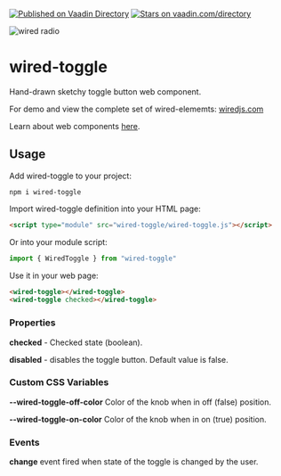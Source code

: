 [![Published on Vaadin  Directory](https://img.shields.io/badge/Vaadin%20Directory-published-00b4f0.svg)](https://vaadin.com/directory/component/wiredjswired-toggle)
[![Stars on vaadin.com/directory](https://img.shields.io/vaadin-directory/star/wiredjswired-toggle.svg)](https://vaadin.com/directory/component/wiredjswired-toggle)

![wired radio](https://wiredjs.github.io/wired-elements/images/toggle.png)

# wired-toggle
Hand-drawn sketchy toggle button web component.

For demo and view the complete set of wired-elememts: [wiredjs.com](http://wiredjs.com/)

Learn about web components [here](https://www.webcomponents.org/introduction).

## Usage

Add wired-toggle to your project:
```
npm i wired-toggle
```
Import wired-toggle definition into your HTML page:
```html
<script type="module" src="wired-toggle/wired-toggle.js"></script>
```
Or into your module script:
```javascript
import { WiredToggle } from "wired-toggle"
```

Use it in your web page:
```html
<wired-toggle></wired-toggle>
<wired-toggle checked></wired-toggle>
```

### Properties

**checked** - Checked state (boolean). 

**disabled** - disables the toggle button. Default value is false. 

### Custom CSS Variables

**--wired-toggle-off-color** Color of the knob when in off (false) position.

**--wired-toggle-on-color** Color of the knob when in on (true) position.

### Events
**change** event fired when state of the toggle is changed by the user.
